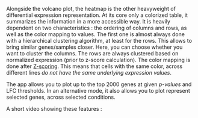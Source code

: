 Alongside the volcano plot, the heatmap is the other heavyweight of differential expression representation. At its core only a colorized table, it summarizes the information in a more accessible way. It is heavily dependent on two characteristics : the ordering of columns and rows, as well as the color mapping to values.
The first one is almost always done with a hierarchical clustering algorithm, at least for the rows. This allows to bring similar genes/samples closer. Here, you can choose whether you want to cluster the columns. The rows are always clustered based on normalized expression (prior to z-score calculation).
The color mapping is done after [Z-scoring](https://en.wikipedia.org/wiki/Standard_score). This means that cells with the same color, across different lines *do not have the same underlying expression values*.

The app allows you to plot up to the top 2000 genes at given *p-values* and LFC thresholds.
In an alternative mode, it also allows you to plot represent selected genes, across selected conditions. 

A short video showing these features :
